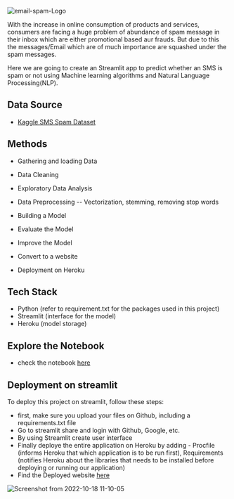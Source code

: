 ![email-spam-Logo](https://user-images.githubusercontent.com/108679625/200128657-a2d7dffd-1917-498b-9a7c-c60806141abe.png)


With the increase in online consumption of products and services, consumers are facing a huge problem of abundance of spam message in their inbox which are either promotional based aur frauds. But due to this the messages/Email which are of much importance are squashed under the spam messages.

Here we are going to create an Streamlit app to predict whether an SMS is spam or not using Machine learning algorithms and Natural Language Processing(NLP). 

## Data Source
- [Kaggle SMS Spam Dataset](https://www.kaggle.com/datasets/tmehul/spamcsv)

## Methods

- Gathering and loading Data

- Data Cleaning

- Exploratory Data Analysis

- Data Preprocessing -- Vectorization, stemming, removing stop words

- Building a Model

- Evaluate the Model

- Improve the Model

- Convert to a website

- Deployment on Heroku

## Tech Stack

- Python (refer to requirement.txt for the packages used in this project)
- Streamlit (interface for the model)
- Heroku (model storage)

## Explore the Notebook

- check the notebook [here](https://github.com/Sarathns05/SMS-Spam-Detector/blob/main/sms_spam_classification.ipynb)


## Deployment on streamlit

To deploy this project on streamlit, follow these steps:

  - first, make sure you upload your files on Github, including a requirements.txt file
  - Go to streamlit share and login with Github, Google, etc.
  - By using Streamlit create user interface
  - Finally deploye the entire application on Heroku by adding - Procfile (informs Heroku that which application is to be run first), Requirements
    (notifies Heroku about the libraries that needs to be installed before deploying or running our application)
  - Find the Deployed website [here](https://sms-spam-finder.herokuapp.com/)


![Screenshot from 2022-10-18 11-10-05](https://user-images.githubusercontent.com/108679625/197694106-3ee33b32-2709-4e7f-845c-57d6b787a006.png)




